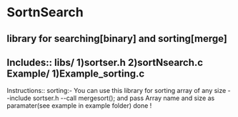 # SortnSearch
library for searching[binary] and sorting[merge]
------------------------------
Includes::
libs/
  1)sortser.h
  2)sortNsearch.c
Example/
  1)Example_sorting.c
------------------------------
Instructions::
  sorting:-
  You can use this library for sorting array of any size
  --include  sortser.h
  --call mergesort(); and pass Array name and size as paramater(see example in example folder)
  done !

